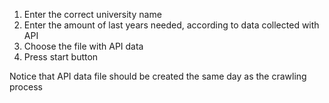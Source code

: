 1. Enter the correct university name
2. Enter the amount of last years needed, according to data collected with API
3. Choose the file with API data
4. Press start button

Notice that API data file should be created the same day as the crawling process 
